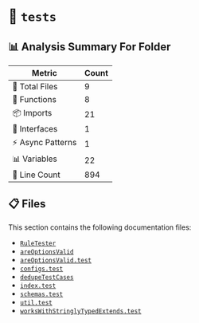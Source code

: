 # 📁 `tests`

## 📊 Analysis Summary For Folder

| Metric | Count |
|--------|-------|
| 📁 Total Files | 9 |
| 🔧 Functions | 8 |
| 📦 Imports | 21 |
| 📐 Interfaces | 1 |
| ⚡ Async Patterns | 1 |
| 📊 Variables | 22 |
| 🔢 Line Count | 894 |


## 📋 Files

This section contains the following documentation files:

- [`RuleTester`](./RuleTester.md)
- [`areOptionsValid`](./areOptionsValid.md)
- [`areOptionsValid.test`](./areOptionsValid.test.md)
- [`configs.test`](./configs.test.md)
- [`dedupeTestCases`](./dedupeTestCases.md)
- [`index.test`](./index.test.md)
- [`schemas.test`](./schemas.test.md)
- [`util.test`](./util.test.md)
- [`worksWithStringlyTypedExtends.test`](./worksWithStringlyTypedExtends.test.md)